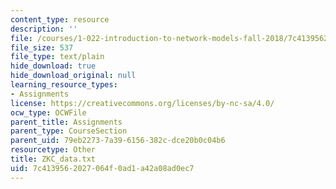 ```yaml
---
content_type: resource
description: ''
file: /courses/1-022-introduction-to-network-models-fall-2018/7c4139562027064f0ad1a42a08ad0ec7_ZKC_data.txt
file_size: 537
file_type: text/plain
hide_download: true
hide_download_original: null
learning_resource_types:
- Assignments
license: https://creativecommons.org/licenses/by-nc-sa/4.0/
ocw_type: OCWFile
parent_title: Assignments
parent_type: CourseSection
parent_uid: 79eb2273-7a39-6156-382c-dce20b0c04b6
resourcetype: Other
title: ZKC_data.txt
uid: 7c413956-2027-064f-0ad1-a42a08ad0ec7
---
```

